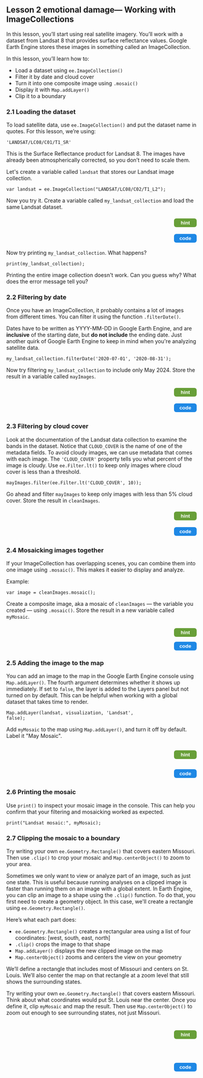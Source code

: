 <h2>Lesson 2 emotional damage— Working with ImageCollections</h2>

<p>In this lesson, you’ll start using real satellite imagery. You’ll work with a dataset from Landsat 8 that provides surface reflectance values. 
Google Earth Engine stores these images in something called an ImageCollection.</p>

<p>In this lesson, you’ll learn how to:</p>
<ul>
  <li>Load a dataset using <code>ee.ImageCollection()</code></li>
  <li>Filter it by date and cloud cover</li>
  <li>Turn it into one composite image using <code>.mosaic()</code></li>
  <li>Display it with <code>Map.addLayer()</code></li>
  <li>Clip it to a boundary</li>
</ul>

<h3>2.1 Loading the dataset</h3>
<p>To load satellite data, use <code>ee.ImageCollection()</code> and put the dataset name in quotes. For this lesson, we’re using:</p>
<code>'LANDSAT/LC08/C01/T1_SR'</code>

<p>This is the Surface Reflectance product for Landsat 8. The images have already been atmospherically corrected, so you don’t need to scale them.</p>
<p>Let's create a variable called <code>landsat</code> that stores our Landsat image collection.</p>
<code>var landsat = ee.ImageCollection("LANDSAT/LC08/C02/T1_L2");</code>

<p>Now you try it. Create a variable called <code>my_landsat_collection</code> and load the same Landsat dataset.</p>
<div style="display:flex; justify-content:space-between; align-items:center; margin-bottom:6px;">
  <div id="hint21" style="visibility:hidden; background-color:#f0f0f0; border-left:4px solid #ccc;
       padding:2px 6px; margin:0px; flex:1;">
    Use <code>ee.ImageCollection()</code> with the dataset ID in quotes. Assign it to a variable called <code>my_landsat_collection</code>.
  </div>
  <button id="hintButton21" onclick="
    var el = document.getElementById('hint21');
    var btn = document.getElementById('hintButton21');
    var showing = el.style.visibility === 'visible';
    el.style.visibility = showing ? 'hidden' : 'visible';
    btn.style.backgroundColor = showing ? '#689f38' : '#558b2f';
  " style="background-color:#689f38; color:white; border:none; padding:4px 10px;
       border-radius:6px; font-weight:bold; cursor:pointer; margin-left:8px; width:60px;">
    hint
  </button>
</div>
<div style="display:flex; justify-content:space-between; align-items:center;">
  <div id="code21" style="visibility:hidden; background-color:#f0f0f0; border-left:4px solid #ccc;
       padding:2px 6px; margin:0px; flex:1;">
    <code>var my_landsat_collection = ee.ImageCollection("LANDSAT/LC08/C02/T1_L2");</code>
  </div>
  <button id="codeButton21" onclick="
    var el = document.getElementById('code21');
    var btn = document.getElementById('codeButton21');
    var showing = el.style.visibility === 'visible';
    el.style.visibility = showing ? 'hidden' : 'visible';
    btn.style.backgroundColor = showing ? '#1e88e5' : '#1565c0';
  " style="background-color:#1e88e5; color:white; border:none; padding:4px 10px;
       border-radius:6px; font-weight:bold; cursor:pointer; margin-left:8px; width:60px;">
    code
  </button>
</div>
<p>Now try printing <code>my_landsat_collection</code>. What happens?</p>
<code>print(my_landsat_collection);</code>
<p>Printing the entire image collection doesn't work. Can you guess why? What does the error message tell you?</p>

<h3>2.2 Filtering by date</h3>
<p>Once you have an ImageCollection, it probably contains a lot of images from different times. You can filter it using the function <code>.filterDate()</code>.</p>
<p>Dates have to be written as YYYY-MM-DD in Google Earth Engine, and are <strong>inclusive</strong> of the starting date, but <strong>do not include</strong> the ending date. Just another quirk of Google Earth Engine to keep in mind when you're analyzing satellite data.</p>
<code>my_landsat_collection.filterDate('2020-07-01', '2020-08-31');</code>
<p>Now try filtering <code>my_landsat_collection</code> to include only May 2024. Store the result in a variable called <code>mayImages</code>.</p>
<div style="display:flex; justify-content:space-between; align-items:center; margin-bottom:6px;">
  <div id="hint22" style="visibility:hidden; background-color:#f0f0f0; border-left:4px solid #ccc;
       padding:2px 6px; margin:0px; flex:1;">
    Use <code>.filterDate()</code> with the correct date range and assign the result to a new variable.
  </div>
  <button id="hintButton22" onclick="
    var el = document.getElementById('hint22');
    var btn = document.getElementById('hintButton22');
    var showing = el.style.visibility === 'visible';
    el.style.visibility = showing ? 'hidden' : 'visible';
    btn.style.backgroundColor = showing ? '#689f38' : '#558b2f';
  " style="background-color:#689f38; color:white; border:none; padding:4px 10px;
       border-radius:6px; font-weight:bold; cursor:pointer; margin-left:8px; width:60px;">
    hint
  </button>
</div>
<div style="display:flex; justify-content:space-between; align-items:center;">
  <div id="code22" style="visibility:hidden; background-color:#f0f0f0; border-left:4px solid #ccc;
       padding:2px 6px; margin:0px; flex:1;">
    <code>var mayImages = my_landsat_collection.filterDate('2024-05-01', '2024-06-01');</code>
  </div>
  <button id="codeButton22" onclick="
    var el = document.getElementById('code22');
    var btn = document.getElementById('codeButton22');
    var showing = el.style.visibility === 'visible';
    el.style.visibility = showing ? 'hidden' : 'visible';
    btn.style.backgroundColor = showing ? '#1e88e5' : '#1565c0';
  " style="background-color:#1e88e5; color:white; border:none; padding:4px 10px;
       border-radius:6px; font-weight:bold; cursor:pointer; margin-left:8px; width:60px;">
    code
  </button>
</div>

<h3>2.3 Filtering by cloud cover</h3>

<p>Look at the documentation of the Landsat data collection to examine the bands in the dataset. Notice that <code>CLOUD_COVER</code> is the name of one of the metadata fields. To avoid cloudy images, we can use metadata that comes with each image. The <code>'CLOUD_COVER'</code> property tells you what percent of the image is cloudy. Use <code>ee.Filter.lt()</code> to keep only images where cloud cover is less than a threshold.</p>

<code>mayImages.filter(ee.Filter.lt('CLOUD_COVER', 10));</code>

<p>Go ahead and filter <code>mayImages</code> to keep only images with less than 5% cloud cover. Store the result in <code>cleanImages</code>.</p>

<div style="display:flex; justify-content:space-between; align-items:center; margin-bottom:6px;">
  <div id="hint23" style="visibility:hidden; background-color:#f0f0f0; border-left:4px solid #ccc;
       padding:2px 6px; margin:0px; flex:1;">
    Use <code>.filter()</code> and <code>ee.Filter.lt()</code> on <code>mayImages</code> to check for cloud cover less than 5.
  </div>
  <button id="hintButton23" onclick="
    var el = document.getElementById('hint23');
    var btn = document.getElementById('hintButton23');
    var showing = el.style.visibility === 'visible';
    el.style.visibility = showing ? 'hidden' : 'visible';
    btn.style.backgroundColor = showing ? '#689f38' : '#558b2f';
  " style="background-color:#689f38; color:white; border:none; padding:4px 10px;
       border-radius:6px; font-weight:bold; cursor:pointer; margin-left:8px; width:60px;">
    hint
  </button>
</div>

<div style="display:flex; justify-content:space-between; align-items:center;">
  <div id="code23" style="visibility:hidden; background-color:#f0f0f0; border-left:4px solid #ccc;
       padding:2px 6px; margin:0px; flex:1;">
    <code>var cleanImages = mayImages.filter(ee.Filter.lt('CLOUD_COVER', 5));</code>
  </div>
  <button id="codeButton23" onclick="
    var el = document.getElementById('code23');
    var btn = document.getElementById('codeButton23');
    var showing = el.style.visibility === 'visible';
    el.style.visibility = showing ? 'hidden' : 'visible';
    btn.style.backgroundColor = showing ? '#1e88e5' : '#1565c0';
  " style="background-color:#1e88e5; color:white; border:none; padding:4px 10px;
       border-radius:6px; font-weight:bold; cursor:pointer; margin-left:8px; width:60px;">
    code
  </button>
</div>

<h3>2.4 Mosaicking images together</h3>

<p>If your ImageCollection has overlapping scenes, you can combine them into one image using <code>.mosaic()</code>. This makes it easier to display and analyze.</p>
<p>Example:</p>
<code>var image = cleanImages.mosaic();</code>

<p>Create a composite image, aka a mosaic of <code>cleanImages</code> — the variable you created — using <code>.mosaic()</code>. Store the result in a new variable called <code>myMosaic</code>.</p>

<div style="display:flex; justify-content:space-between; align-items:center; margin-bottom:6px;">
  <div id="hint24" style="visibility:hidden; background-color:#f0f0f0; border-left:4px solid #ccc;
       padding:2px 6px; margin:0px; flex:1;">
    Use <code>.mosaic()</code> on your cloud-filtered image collection and store it in a new variable.
  </div>
  <button id="hintButton24" onclick="
    var el = document.getElementById('hint24');
    var btn = document.getElementById('hintButton24');
    var showing = el.style.visibility === 'visible';
    el.style.visibility = showing ? 'hidden' : 'visible';
    btn.style.backgroundColor = showing ? '#689f38' : '#558b2f';
  " style="background-color:#689f38; color:white; border:none; padding:4px 10px;
       border-radius:6px; font-weight:bold; cursor:pointer; margin-left:8px; width:60px;">
    hint
  </button>
</div>
<div style="display:flex; justify-content:space-between; align-items:center;">
  <div id="code24" style="visibility:hidden; background-color:#f0f0f0; border-left:4px solid #ccc;
       padding:2px 6px; margin:0px; flex:1;">
    <code>var myMosaic = cleanImages.mosaic();</code>
  </div>
  <button id="codeButton24" onclick="
    var el = document.getElementById('code24');
    var btn = document.getElementById('codeButton24');
    var showing = el.style.visibility === 'visible';
    el.style.visibility = showing ? 'hidden' : 'visible';
    btn.style.backgroundColor = showing ? '#1e88e5' : '#1565c0';
  " style="background-color:#1e88e5; color:white; border:none; padding:4px 10px;
       border-radius:6px; font-weight:bold; cursor:pointer; margin-left:8px; width:60px;">
    code
  </button>
</div>

<h3>2.5 Adding the image to the map</h3>

<p>You can add an image to the map in the Google Earth Engine console using <code>Map.addLayer()</code>. The fourth argument determines whether it shows up immediately. If set to <code>false</code>, the layer is added to the Layers panel but not turned on by default. This can be helpful when working with a global dataset that takes time to render.</p>

<code>Map.addLayer(landsat, visualization, 'Landsat', false);</code>

<p>Add <code>myMosaic</code> to the map using <code>Map.addLayer()</code>, and turn it off by default. Label it "May Mosaic".</p>

<div style="display:flex; justify-content:space-between; align-items:center; margin-bottom:6px;">
  <div id="hint25" style="visibility:hidden; background-color:#f0f0f0; border-left:4px solid #ccc;
       padding:2px 6px; margin:0px; flex:1;">
    Use <code>Map.addLayer()</code> with <code>myMosaic</code>, your visualization object, and label the layer <code>"May Mosaic"</code>. Set the fourth argument to <code>false</code>.
  </div>
  <button id="hintButton25" onclick="
    var el = document.getElementById('hint25');
    var btn = document.getElementById('hintButton25');
    var showing = el.style.visibility === 'visible';
    el.style.visibility = showing ? 'hidden' : 'visible';
    btn.style.backgroundColor = showing ? '#689f38' : '#558b2f';
  " style="background-color:#689f38; color:white; border:none; padding:4px 10px;
       border-radius:6px; font-weight:bold; cursor:pointer; margin-left:8px; width:60px;">
    hint
  </button>
</div>
<div style="display:flex; justify-content:space-between; align-items:center;">
  <div id="code25" style="visibility:hidden; background-color:#f0f0f0; border-left:4px solid #ccc;
       padding:2px 6px; margin:0px; flex:1;">
    <code>Map.addLayer(myMosaic, visualization, 'May Mosaic', false);</code>
  </div>
  <button id="codeButton25" onclick="
    var el = document.getElementById('code25');
    var btn = document.getElementById('codeButton25');
    var showing = el.style.visibility === 'visible';
    el.style.visibility = showing ? 'hidden' : 'visible';
    btn.style.backgroundColor = showing ? '#1e88e5' : '#1565c0';
  " style="background-color:#1e88e5; color:white; border:none; padding:4px 10px;
       border-radius:6px; font-weight:bold; cursor:pointer; margin-left:8px; width:60px;">
    code
  </button>
</div>

<h3>2.6 Printing the mosaic</h3>
<p>Use <code>print()</code> to inspect your mosaic image in the console. This can help you confirm that your filtering and mosaicking worked as expected.</p>
<code>print("Landsat mosaic:", myMosaic);</code>

<h3>2.7 Clipping the mosaic to a boundary</h3>
<p>Try writing your own <code>ee.Geometry.Rectangle()</code> that covers eastern Missouri. Then use <code>.clip()</code> to crop your mosaic and <code>Map.centerObject()</code> to zoom to your area.</p>

<p>Sometimes we only want to view or analyze part of an image, such as just one state. This is useful because running analyses on a clipped image is faster than running them on an image with a global extent. In Earth Engine, you can clip an image to a shape using the <code>.clip()</code> function. To do that, you first need to create a geometry object. In this case, we'll create a rectangle using <code>ee.Geometry.Rectangle()</code>.</p>

<p>Here’s what each part does:</p>
<ul>
  <li><code>ee.Geometry.Rectangle()</code> creates a rectangular area using a list of four coordinates: [west, south, east, north]</li>
  <li><code>.clip()</code> crops the image to that shape</li>
  <li><code>Map.addLayer()</code> displays the new clipped image on the map</li>
  <li><code>Map.centerObject()</code> zooms and centers the view on your geometry</li>
</ul>

<p>We’ll define a rectangle that includes most of Missouri and centers on St. Louis. We’ll also center the map on that rectangle at a zoom level that still shows the surrounding states.</p>

<p>Try writing your own <code>ee.Geometry.Rectangle()</code> that covers eastern Missouri. Think about what coordinates would put St. Louis near the center. Once you define it, clip <code>myMosaic</code> and map the result. Then use <code>Map.centerObject()</code> to zoom out enough to see surrounding states, not just Missouri.</p>

<div style="display:flex; justify-content:space-between; align-items:center; margin-bottom:6px;">
  <div id="hint26" style="visibility:hidden; background-color:#f0f0f0; border-left:4px solid #ccc;
       padding:2px 6px; margin:0px; flex:1;">
    To make a box around St. Louis, you'll need to provide two corners in the format <code>[west, south, east, north]</code>. A good starting point is a lower-left corner around <code>[-93.0, 36.0]</code>. Use <code>.clip()</code> and <code>Map.centerObject()</code> to display the result.
  </div>
  <button id="hintButton26" onclick="
    var el = document.getElementById('hint26');
    var btn = document.getElementById('hintButton26');
    var showing = el.style.visibility === 'visible';
    el.style.visibility = showing ? 'hidden' : 'visible';
    btn.style.backgroundColor = showing ? '#689f38' : '#558b2f';
  " style="background-color:#689f38; color:white; border:none; padding:4px 10px;
       border-radius:6px; font-weight:bold; cursor:pointer; margin-left:8px; width:60px;">
    hint
  </button>
</div>
<div style="display:flex; justify-content:space-between; align-items:center;">
  <div id="code26" style="visibility:hidden; background-color:#f0f0f0; border-left:4px solid #ccc;
       padding:2px 6px; margin:0px; flex:1;">
    <code>var missouriBox = ee.Geometry.Rectangle([-93.5123, 36.2114, -89.1032, 40.3299]);<br>var clippedMosaic = myMosaic.clip(missouriBox);<br>Map.addLayer(clippedMosaic, visualization, 'Clipped May Mosaic');<br>Map.centerObject(missouriBox, 6);</code>
  </div>
  <button id="codeButton26" onclick="
    var el = document.getElementById('code26');
    var btn = document.getElementById('codeButton26');
    var showing = el.style.visibility === 'visible';
    el.style.visibility = showing ? 'hidden' : 'visible';
    btn.style.backgroundColor = showing ? '#1e88e5' : '#1565c0';
  " style="background-color:#1e88e5; color:white; border:none; padding:4px 10px;
       border-radius:6px; font-weight:bold; cursor:pointer; margin-left:8px; width:60px;">
    code
  </button>
</div>



<meta http-equiv='cache-control' content='no-cache'> 
<meta http-equiv='expires' content='0'> 
<meta http-equiv='pragma' content='no-cache'>
